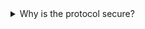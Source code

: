 <details>
<summary>Why is the protocol secure?</summary>
The protocol is secure because it uses atomic swaps.
Atomic swaps are secured by the underlying blockchains (Bitcoin and Monero) and guarantee that you can't lose your funds.
Either the swap succeeds or you can refund.
</details>